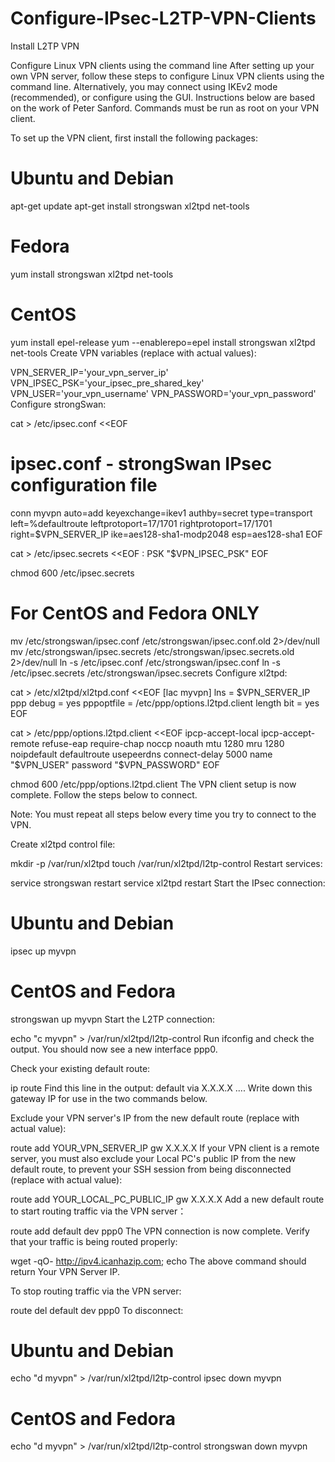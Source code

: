 # Configure-IPsec-L2TP-VPN-Clients
Install L2TP VPN

Configure Linux VPN clients using the command line
After setting up your own VPN server, follow these steps to configure Linux VPN clients using the command line. Alternatively, you may connect using IKEv2 mode (recommended), or configure using the GUI. Instructions below are based on the work of Peter Sanford. Commands must be run as root on your VPN client.

To set up the VPN client, first install the following packages:

# Ubuntu and Debian
apt-get update
apt-get install strongswan xl2tpd net-tools

# Fedora
yum install strongswan xl2tpd net-tools

# CentOS
yum install epel-release
yum --enablerepo=epel install strongswan xl2tpd net-tools
Create VPN variables (replace with actual values):

VPN_SERVER_IP='your_vpn_server_ip'
VPN_IPSEC_PSK='your_ipsec_pre_shared_key'
VPN_USER='your_vpn_username'
VPN_PASSWORD='your_vpn_password'
Configure strongSwan:

cat > /etc/ipsec.conf <<EOF
# ipsec.conf - strongSwan IPsec configuration file

conn myvpn
  auto=add
  keyexchange=ikev1
  authby=secret
  type=transport
  left=%defaultroute
  leftprotoport=17/1701
  rightprotoport=17/1701
  right=$VPN_SERVER_IP
  ike=aes128-sha1-modp2048
  esp=aes128-sha1
EOF

cat > /etc/ipsec.secrets <<EOF
: PSK "$VPN_IPSEC_PSK"
EOF

chmod 600 /etc/ipsec.secrets

# For CentOS and Fedora ONLY
mv /etc/strongswan/ipsec.conf /etc/strongswan/ipsec.conf.old 2>/dev/null
mv /etc/strongswan/ipsec.secrets /etc/strongswan/ipsec.secrets.old 2>/dev/null
ln -s /etc/ipsec.conf /etc/strongswan/ipsec.conf
ln -s /etc/ipsec.secrets /etc/strongswan/ipsec.secrets
Configure xl2tpd:

cat > /etc/xl2tpd/xl2tpd.conf <<EOF
[lac myvpn]
lns = $VPN_SERVER_IP
ppp debug = yes
pppoptfile = /etc/ppp/options.l2tpd.client
length bit = yes
EOF

cat > /etc/ppp/options.l2tpd.client <<EOF
ipcp-accept-local
ipcp-accept-remote
refuse-eap
require-chap
noccp
noauth
mtu 1280
mru 1280
noipdefault
defaultroute
usepeerdns
connect-delay 5000
name "$VPN_USER"
password "$VPN_PASSWORD"
EOF

chmod 600 /etc/ppp/options.l2tpd.client
The VPN client setup is now complete. Follow the steps below to connect.

Note: You must repeat all steps below every time you try to connect to the VPN.

Create xl2tpd control file:

mkdir -p /var/run/xl2tpd
touch /var/run/xl2tpd/l2tp-control
Restart services:

service strongswan restart
service xl2tpd restart
Start the IPsec connection:

# Ubuntu and Debian
ipsec up myvpn

# CentOS and Fedora
strongswan up myvpn
Start the L2TP connection:

echo "c myvpn" > /var/run/xl2tpd/l2tp-control
Run ifconfig and check the output. You should now see a new interface ppp0.

Check your existing default route:

ip route
Find this line in the output: default via X.X.X.X .... Write down this gateway IP for use in the two commands below.

Exclude your VPN server's IP from the new default route (replace with actual value):

route add YOUR_VPN_SERVER_IP gw X.X.X.X
If your VPN client is a remote server, you must also exclude your Local PC's public IP from the new default route, to prevent your SSH session from being disconnected (replace with actual value):

route add YOUR_LOCAL_PC_PUBLIC_IP gw X.X.X.X
Add a new default route to start routing traffic via the VPN server：

route add default dev ppp0
The VPN connection is now complete. Verify that your traffic is being routed properly:

wget -qO- http://ipv4.icanhazip.com; echo
The above command should return Your VPN Server IP.

To stop routing traffic via the VPN server:

route del default dev ppp0
To disconnect:

# Ubuntu and Debian
echo "d myvpn" > /var/run/xl2tpd/l2tp-control
ipsec down myvpn

# CentOS and Fedora
echo "d myvpn" > /var/run/xl2tpd/l2tp-control
strongswan down myvpn
